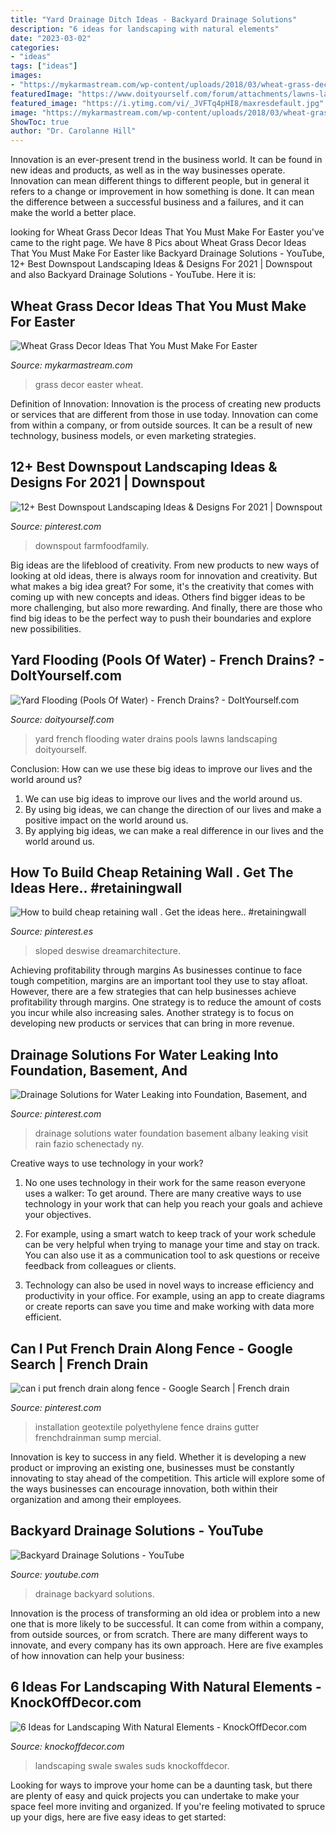 ```yaml
---
title: "Yard Drainage Ditch Ideas - Backyard Drainage Solutions"
description: "6 ideas for landscaping with natural elements"
date: "2023-03-02"
categories:
- "ideas"
tags: ["ideas"]
images:
- "https://mykarmastream.com/wp-content/uploads/2018/03/wheat-grass-decor-7-.jpg"
featuredImage: "https://www.doityourself.com/forum/attachments/lawns-landscaping-outdoor-decor/22706d1386614421-yard-flooding-pools-water-french-drains-photo-2.jpg"
featured_image: "https://i.ytimg.com/vi/_JVFTq4pHI8/maxresdefault.jpg"
image: "https://mykarmastream.com/wp-content/uploads/2018/03/wheat-grass-decor-7-.jpg"
ShowToc: true
author: "Dr. Carolanne Hill"
---
```



Innovation is an ever-present trend in the business world. It can be found in new ideas and products, as well as in the way businesses operate. Innovation can mean different things to different people, but in general it refers to a change or improvement in how something is done. It can mean the difference between a successful business and a failures, and it can make the world a better place.

	

		
looking for Wheat Grass Decor Ideas That You Must Make For Easter you've came to the right page. We have 8 Pics about Wheat Grass Decor Ideas That You Must Make For Easter like Backyard Drainage Solutions - YouTube, 12+ Best Downspout Landscaping Ideas &amp; Designs For 2021 | Downspout and also Backyard Drainage Solutions - YouTube. Here it is:
		
    
## Wheat Grass Decor Ideas That You Must Make For Easter

<img loading=lazy src="https://mykarmastream.com/wp-content/uploads/2018/03/wheat-grass-decor-7-.jpg" onerror="this.onerror=null;this.src='https://tse1.mm.bing.net/th?id=OIP.mNaDpwwmG7TZBYGLtVR29AHaLH&amp;pid=15.1';" alt="Wheat Grass Decor Ideas That You Must Make For Easter">

_Source: mykarmastream.com_

>grass decor easter wheat. 

	

Definition of Innovation:
Innovation is the process of creating new products or services that are different from those in use today. Innovation can come from within a company, or from outside sources. It can be a result of new technology, business models, or even marketing strategies.

    
## 12+ Best Downspout Landscaping Ideas &amp; Designs For 2021 | Downspout

<img loading=lazy src="https://i.pinimg.com/736x/06/44/bf/0644bf6d759044ac0f1dbd0271d5121b.jpg" onerror="this.onerror=null;this.src='https://tse1.mm.bing.net/th?id=OIP.50K96aC2wS9Z53URFPJfPwHaLG&amp;pid=15.1';" alt="12+ Best Downspout Landscaping Ideas &amp; Designs For 2021 | Downspout">

_Source: pinterest.com_

>downspout farmfoodfamily. 

	

Big ideas are the lifeblood of creativity. From new products to new ways of looking at old ideas, there is always room for innovation and creativity. But what makes a big idea great? For some, it's the creativity that comes with coming up with new concepts and ideas. Others find bigger ideas to be more challenging, but also more rewarding. And finally, there are those who find big ideas to be the perfect way to push their boundaries and explore new possibilities.

    
## Yard Flooding (Pools Of Water) - French Drains? - DoItYourself.com

<img loading=lazy src="https://www.doityourself.com/forum/attachments/lawns-landscaping-outdoor-decor/22706d1386614421-yard-flooding-pools-water-french-drains-photo-2.jpg" onerror="this.onerror=null;this.src='https://tse4.mm.bing.net/th?id=OIP.2Wv7qWem_UrGXJS7R4sVmAHaFj&amp;pid=15.1';" alt="Yard Flooding (Pools Of Water) - French Drains? - DoItYourself.com">

_Source: doityourself.com_

>yard french flooding water drains pools lawns landscaping doityourself. 

	

Conclusion: How can we use these big ideas to improve our lives and the world around us?
1. We can use big ideas to improve our lives and the world around us. 
2. By using big ideas, we can change the direction of our lives and make a positive impact on the world around us. 
3. By applying big ideas, we can make a real difference in our lives and the world around us.

    
## How To Build Cheap Retaining Wall . Get The Ideas Here.. #retainingwall

<img loading=lazy src="https://i.pinimg.com/736x/02/03/7f/02037fdab907aca6423adda965df1e17.jpg" onerror="this.onerror=null;this.src='https://tse2.mm.bing.net/th?id=OIP.ldX2ZOF-GWAYUaSsdnrVKQHaLH&amp;pid=15.1';" alt="How to build cheap retaining wall . Get the ideas here.. #retainingwall">

_Source: pinterest.es_

>sloped deswise dreamarchitecture. 

	

Achieving profitability through margins
As businesses continue to face tough competition, margins are an important tool they use to stay afloat. However, there are a few strategies that can help businesses achieve profitability through margins. One strategy is to reduce the amount of costs you incur while also increasing sales. Another strategy is to focus on developing new products or services that can bring in more revenue.

    
## Drainage Solutions For Water Leaking Into Foundation, Basement, And

<img loading=lazy src="https://i.pinimg.com/736x/f7/04/e2/f704e2a23ff7a2e9a4984a1987054d04.jpg" onerror="this.onerror=null;this.src='https://tse2.mm.bing.net/th?id=OIP.ZUjzNFkPEd-kZM7XUOYwWgHaJ4&amp;pid=15.1';" alt="Drainage Solutions for Water Leaking into Foundation, Basement, and">

_Source: pinterest.com_

>drainage solutions water foundation basement albany leaking visit rain fazio schenectady ny. 

	

Creative ways to use technology in your work?
1. No one uses technology in their work for the same reason everyone uses a walker: To get around. There are many creative ways to use technology in your work that can help you reach your goals and achieve your objectives.
2. For example, using a smart watch to keep track of your work schedule can be very helpful when trying to manage your time and stay on track. You can also use it as a communication tool to ask questions or receive feedback from colleagues or clients.

3. Technology can also be used in novel ways to increase efficiency and productivity in your office. For example, using an app to create diagrams or create reports can save you time and make working with data more efficient.


    
## Can I Put French Drain Along Fence - Google Search | French Drain

<img loading=lazy src="https://i.pinimg.com/736x/80/cc/92/80cc921f77299e27b866c99d7e220cfc.jpg" onerror="this.onerror=null;this.src='https://tse4.mm.bing.net/th?id=OIP.sbQfqdwdE6Y24sBKRFg_dgAAAA&amp;pid=15.1';" alt="can i put french drain along fence - Google Search | French drain">

_Source: pinterest.com_

>installation geotextile polyethylene fence drains gutter frenchdrainman sump mercial. 

	

Innovation is key to success in any field. Whether it is developing a new product or improving an existing one, businesses must be constantly innovating to stay ahead of the competition. This article will explore some of the ways businesses can encourage innovation, both within their organization and among their employees.

    
## Backyard Drainage Solutions - YouTube

<img loading=lazy src="https://i.ytimg.com/vi/_JVFTq4pHI8/maxresdefault.jpg" onerror="this.onerror=null;this.src='https://tse3.mm.bing.net/th?id=OIP.bSrOvWKrZl0NMhPwi1zuAAHaEK&amp;pid=15.1';" alt="Backyard Drainage Solutions - YouTube">

_Source: youtube.com_

>drainage backyard solutions. 

	

Innovation is the process of transforming an old idea or problem into a new one that is more likely to be successful. It can come from within a company, from outside sources, or from scratch. There are many different ways to innovate, and every company has its own approach. Here are five examples of how innovation can help your business: 

    
## 6 Ideas For Landscaping With Natural Elements - KnockOffDecor.com

<img loading=lazy src="http://knockoffdecor.com/wp-content/uploads/2017/05/swale-650x488.jpg" onerror="this.onerror=null;this.src='https://tse2.mm.bing.net/th?id=OIP.9oSR9FGHqO8n5m1fPQjP6wHaFj&amp;pid=15.1';" alt="6 Ideas for Landscaping With Natural Elements - KnockOffDecor.com">

_Source: knockoffdecor.com_

>landscaping swale swales suds knockoffdecor. 

	

Looking for ways to improve your home can be a daunting task, but there are plenty of easy and quick projects you can undertake to make your space feel more inviting and organized. If you're feeling motivated to spruce up your digs, here are five easy ideas to get started: 

